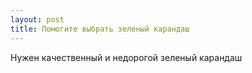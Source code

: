 ```yaml
---
layout: post 
title: Помогите выбрать зеленый карандаш 
--- 
```

Нужен качественный и недорогой зеленый карандаш